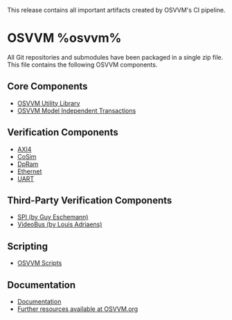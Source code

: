 This release contains all important artifacts created by OSVVM's CI pipeline.

# OSVVM %osvvm%

All Git repositories and submodules have been packaged in a single zip file. This file contains the following
OSVVM components.

## Core Components
* [OSVVM Utility Library](https://github.com/OSVVM/OSVVM)
* [OSVVM Model Independent Transactions](https://github.com/OSVVM/OSVVM-Common)

## Verification Components
* [AXI4](https://github.com/OSVVM/AXI4)
* [CoSim](https://github.com/OSVVM/CoSim)
* [DpRam](https://github.com/OSVVM/DpRam)
* [Ethernet](https://github.com/OSVVM/Ethernet)
* [UART](https://github.com/OSVVM/UART)

## Third-Party Verification Components
* [SPI (by Guy Eschemann)](https://github.com/OSVVM/SPI_GuyEschemann)
* [VideoBus (by Louis Adriaens)](https://github.com/OSVVM/VideoBus_LouisAdriaens)

## Scripting
* [OSVVM Scripts](https://github.com/OSVVM/OSVVM-Scripts)

## Documentation

* [Documentation](https://github.com/OSVVM/Documentation)
* [Further resources available at OSVVM.org](https://OSVVM.org)
